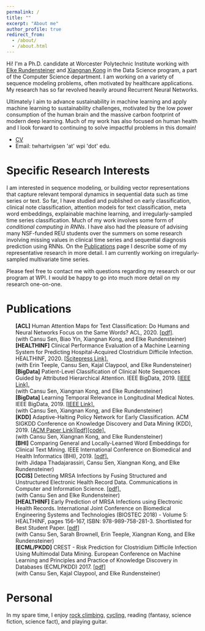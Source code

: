 ```yaml
---
permalink: /
title: ""
excerpt: "About me" 
author_profile: true
redirect_from: 
  - /about/
  - /about.html
---
```



Hi! I'm a Ph.D. candidate at Worcester Polytechnic Institute working with [Elke Rundensteiner](https://www.wpi.edu/people/faculty/rundenst) and [Xiangnan Kong](https://web.cs.wpi.edu/~xkong/) in the Data Science program, a part of the Computer Science department. I am working on a variety of sequence modeling problems, often motivated by healthcare applications. My research has so far revolved heavily around Recurrent Neural Networks.

Ultimately I aim to advance sustainability in machine learning and apply machine learning to sustainability challenges, motivated by the low power consumption of the human brain and the massive carbon footprint of modern deep learning. Much of my work has also focused on human health and I look forward to continuing to solve impactful problems in this domain!

- [CV](/files/hartvigsen_cv.pdf)
- Email: twhartvigsen 'at' wpi 'dot' edu.

# Specific Research Interests

I am interested in sequence modeling, or building vector representations that capture relevant temporal dynamics in sequential data such as time series or text. So far, I have studied and published on early classification, clinical note classification, attention models for text classification, meta word embeddings, explainable machine learning, and irregularly-sampled time series classification. Much of my work involves some form of *conditional computing in RNNs*. I have also had the pleasure of advising many NSF-funded REU students over the summers on some research involving missing values in clinical time series and sequential diagnosis prediction using RNNs. On the [Publications](https://thartvigsen.github.io/publications/) page I describe some of my representative research in more detail. I am currently working on irregularly-sampled multivariate time series.

Please feel free to contact me with questions regarding my research or our program at WPI. I would be happy to go into much more detail on my research one-on-one.

# Publications
<ul style="list-style: none;">
<li><b>[ACL]</b> Human Attention Maps for Text Classification: Do Humans and Neural Networks Focus on the Same Words? ACL, 2020. <a href="files/acl20.pdf">[pdf]</a>.<br /> (with Cansu Sen, Biao Yin, Xiangnan Kong, and Elke Rundensteiner)</li>
<li><b>[HEALTHINF]</b> 
Clinical Performance Evaluation of a Machine Learning System for Predicting Hospital-Acquired Clostridium Difficile Infection. HEALTHINF, 2020. <a href="https://www.scitepress.org/PublicationsDetail.aspx?ID=23u2EM1O4ro%3d&t=1">[Scitepress Link].</a> <br />(with Erin Teeple, Cansu Sen, Kajal Claypool, and Elke Rundensteiner) </li>
<li><b>[BigData]</b> Patient-Level Classification of Clinical Note Sequences Guided by Attributed Hierarchical Attention. IEEE BigData, 2019. <a href="https://ieeexplore.ieee.org/abstract/document/9006403">[IEEE Link].</a><br /> (with Cansu Sen, Xiangnan Kong, and Elke Rundensteiner)</li>
<li><b>[BigData]</b>  Learning Temporal Relevance in Longitudinal Medical Notes. IEEE BigData, 2019. <a href="https://ieeexplore.ieee.org/abstract/document/9006400">[IEEE Link].</a><br /> (with Cansu Sen, Xiangnan Kong, and Elke Rundensteiner)</li>
<li><b>[KDD]</b>  Adaptive-Halting Policy Network for Early Classification. ACM SIGKDD Conference on Knowledge Discovery and Data Mining (KDD), 2019. <a href="https://dl.acm.org/authorize.cfm?key=N688339">[ACM Paper Link]</a><a href="files/kdd19.pdf">[pdf]</a><a href="https://github.com/Thartvigsen/EARLIEST">[code].</a><br /> (with Cansu Sen, Xiangnan Kong, and Elke Rundensteiner)</li>
<li><b>[BHI]</b>  Comparing General and Locally-Learned Word Embeddings for Clinical Text Mining. IEEE International Conference on Biomedical and Health Informatics (BHI), 2019. <a href="files/bhi19.pdf">[pdf].</a><br /> (with Jidapa Thadajarassiri, Cansu Sen, Xiangnan Kong, and Elke Rundensteiner)</li>
<li><b>[CCIS]</b>  Detecting MRSA Infections by Fusing Structured and Unstructured Electronic Health Record Data. Communications in Computer and Information Science. <a href="https://link.springer.com/chapter/10.1007/978-3-030-29196-9_21">[pdf].</a><br /> (with Cansu Sen and Elke Rundensteiner)</li>
<li><b>[HEALTHINF]</b>  Early Prediction of MRSA Infections using Electronic Health Records. International Joint Conference on Biomedical Engineering Systems and Technologies (BIOSTEC 2018) - Volume 5: HEALTHINF, pages 156-167, ISBN: 978-989-758-281-3. Shortlisted for Best Student Paper. <a href="http://www.scitepress.org/Papers/2018/65996/65996.pdf">[pdf]</a><br /> (with Cansu Sen, Sarah Brownell, Erin Teeple, Xiangnan Kong, and Elke Rundensteiner)</li>
<li><b>[ECML/PKDD]</b>  CREST - Risk Prediction for Clostridium Difficile Infection Using Multimodal Data Mining. European Conference on Machine Learning and Principles and Practice of Knowledge Discovery in Databases (ECMLPKDD) 2017. <a href="http://ecmlpkdd2017.ijs.si/papers/paperID487.pdf">[pdf]</a><br /> (with Cansu Sen, Kajal Claypool, and Elke Rundensteiner)</li>
</ul>

<!---
# Publications
<ul style="list-style: none;">
<li><b>[ACL]</b> Cansu Sen, Thomas Hartvigsen, Biao Yin, Xiangnan Kong, Elke Rundensteiner. Human Attention Maps for Text Classification:  Do Humans and Neural Networks Focus on the Same Words? ACL, 2020. <a href="files/acl20.pdf">[pdf].</a></li>
<li><b>[HEALTHINF]</b> Erin Teeple, Thomas Hartvigsen, Cansu Sen, Kajal Claypool, Elke Rundensteiner. 
Clinical Performance Evaluation of a Machine Learning System for Predicting Hospital-Acquired Clostridium Difficile Infection. HEALTHINF, 2020. <a href="https://www.scitepress.org/PublicationsDetail.aspx?ID=23u2EM1O4ro%3d&t=1">[Paper].</a></li>
<li><b>[BigData]</b> Cansu Sen, Thomas Hartvigsen, Xiangnan Kong, Elke Rundensteiner. Patient-Level Classification of Clinical Note Sequences Guided by Attributed Hierarchical Attention. IEEE BigData, 2019. <a href="https://ieeexplore.ieee.org/abstract/document/9006403">[IEEE Link].</a></li>
<li><b>[BigData]</b> Cansu Sen, Thomas Hartvigsen, Xiangnan Kong, Elke Rundensteiner. Learning Temporal Relevance in Longitudinal Medical Notes. IEEE BigData, 2019.<a href="https://ieeexplore.ieee.org/abstract/document/9006400">[IEEE Link].</a></li>
<li><b>[KDD]</b> Thomas Hartvigsen, Cansu Sen, Xiangnan Kong, Elke Rundensteiner. Adaptive-Halting Policy Network for Early Classification. ACM SIGKDD Conference on Knowledge Discovery and Data Mining (KDD), 2019. <a href="https://dl.acm.org/authorize.cfm?key=N688339">[ACM Paper Link]</a><a href="https://thartvigsen.github.io/files/adaptive_halting_kdd19.pdf">[pdf]</a><a href="https://github.com/Thartvigsen/EARLIEST">[code].</a></li>
<li><b>[BHI]</b> Jidapa Thadajarassiri, Cansu Sen, Thomas Hartvigsen, Xiangnan Kong, Elke Rundensteiner. Comparing General and Locally-Learned Word Embeddings for Clinical Text Mining. IEEE International Conference on Biomedical and Health Informatics (BHI), 2019. <a href="files/embeddings_bhi19.pdf">[pdf].</a></li>
<li><b>[CCIS]</b> Thomas Hartvigsen, Cansu Sen, Elke Rundensteiner. Detecting MRSA Infections by Fusing Structured and Unstructured Electronic Health Record Data. Communications in Computer and Information Science. <a href="https://link.springer.com/chapter/10.1007/978-3-030-29196-9_21">[pdf].</a></li>
<li><b>[HEALTHINF]</b> Thomas Hartvigsen, Cansu Sen, Sarah Brownell, Erin Teeple, Xiangnan Kong,  Elke Rundensteiner. Early Prediction of MRSA Infections using Electronic Health Records. International Joint Conference on Biomedical Engineering Systems and Technologies (BIOSTEC 2018) - Volume 5: HEALTHINF, pages 156-167, ISBN: 978-989-758-281-3. Shortlisted for Best Student Paper. <a href="http://www.scitepress.org/Papers/2018/65996/65996.pdf">[pdf]</a></li>
<li><b>[ECML/PKDD]</b> Cansu Sen, Thomas Hartvigsen, Kajal Claypool, Elke Rundensteiner. CREST - Risk Prediction for Clostridium Difficile Infection Using Multimodal Data Mining. European Conference on Machine Learning and Principles and Practice of Knowledge Discovery in Databases (ECMLPKDD) 2017. <a href="http://ecmlpkdd2017.ijs.si/papers/paperID487.pdf">[pdf]</a></li>
</ul>
-->

# Personal

In my spare time, I enjoy [rock climbing](/images/climbing2.jpg), [cycling](/images/bike.jpg), reading (fantasy, science fiction, science fact), and playing guitar.
